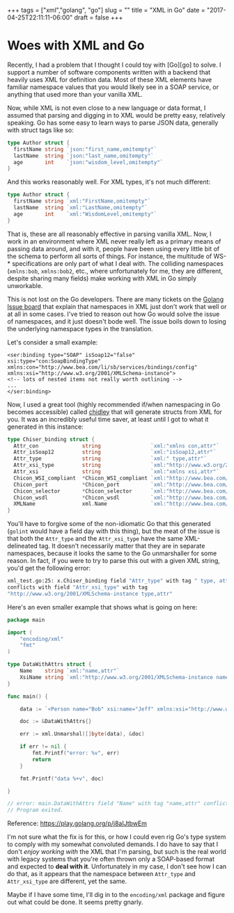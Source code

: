 +++
tags = ["xml","golang", "go"]
slug = ""
title = "XML in Go"
date = "2017-04-25T22:11:11-06:00"
draft = false
+++

# Woes with XML and Go

Recently, I had a problem that I thought I could toy with [Go][go] to solve.  I support a number of software components written with a backend that heavily uses XML for definition data.  Most of these XML elements have familiar namespace values that you would likely see in a SOAP service, or anything that used more than your vanilla XML.

Now, while XML is not even close to a new language or data format, I assumed that parsing and digging in to XML would be pretty easy, relatively speaking.  Go has some easy to learn ways to parse JSON data, generally with struct tags like so:

```go
type Author struct {
  firstName string `json:"first_name,omitempty"`
  lastName  string `json:"last_name,omitempty"`
  age       int    `json:"wisdom_level,omitempty"`
}
```

And this works reasonably well.  For XML types, it's not much different:

```go
type Author struct {
  firstName string `xml:"FirstName,omitempty"`
  lastName  string `xml:"LastName,omitempty"`
  age       int    `xml:"WisdomLevel,omitempty"`
}
```

That is, these are  all reasonably effective in parsing vanilla XML.  Now, I work in an environment where XML never really left as a primary means of passing data around, and with it, people have been using every little bit of the schema to perform all sorts of things.  For instance, the multitude of WS-\* specifications are only part of what I deal with.  The colliding namespaces (`xmlns:bob`, `xmlns:bob2`, etc., where unfortunately for me, they are different, despite sharing many fields) make working with XML in Go simply unworkable.

This is not lost on the Go developers.  There are many tickets on the [Golang Issue board][issue_board] that explain that namespaces in XML just don't work that well or at all in some cases.  I've tried to reason out how Go would solve the issue of namespaces, and it just doesn't bode well.  The issue boils down to losing the underlying namespace types in the translation. 

Let's consider a small example:

```xml-dtd
<ser:binding type="SOAP" isSoap12="false" xsi:type="con:SoapBindingType" xmlns:con="http://www.bea.com/li/sb/services/bindings/config" xmlns:xsi="http://www.w3.org/2001/XMLSchema-instance">
<!-- lots of nested items not really worth outlining -->
...
</ser:binding>
```

Now, I used a great tool (highly recommended if/when namespacing in Go becomes accessible) called [chidley][chidley] that will generate structs from  XML for you.  It was an incredibly useful time saver, at least until I got to what it generated in this instance:

```go
type Chiser_binding struct {
  Attr_con              string                `xml:"xmlns con,attr"`
  Attr_isSoap12         string                `xml:"isSoap12,attr"`
  Attr_type             string                `xml:" type,attr"`
  Attr_xsi_type         string                `xml:"http://www.w3.org/2001/XMLSchema-instance type,attr"`
  Attr_xsi              string                `xml:"xmlns xsi,attr"`
  Chicon_WSI_compliant 	*Chicon_WSI_compliant `xml:"http://www.bea.com/wli/sb/services/bindings/config WSI-compliant,omitempty"`
  Chicon_port           *Chicon_port          `xml:"http://www.bea.com/wli/sb/services/bindings/config port,omitempty"`
  Chicon_selector       *Chicon_selector      `xml:"http://www.bea.com/wli/sb/services/bindings/config selector,omitempty"`
  Chicon_wsdl           *Chicon_wsdl          `xml:"http://www.bea.com/wli/sb/services/bindings/config wsdl,omitempty"`
  XMLName               xml.Name              `xml:"http://www.bea.com/wli/sb/services binding.omitempty"`
}
```

You'll have to forgive some of the non-idiomatic Go that this generated (`golint` would have a field day with this thing), but the meat of the issue is that both the `Attr_type` and the `Attr_xsi_type` have the same XML-delineated tag.   It doesn't necessarily matter that they are in separate namespaces, because it looks the same to the Go unmarshaller for some reason.  In fact, if you were to try to parse this out with a given XML string, you'd get the following error:

```sh
xml_test.go:25: x.Chiser_binding field "Attr_type" with tag " type, attr"
conflicts with field "Attr_xsi_type" with tag 
"http://www.w3.org/2001/XMLSchema-instance type,attr" 
```

Here's an even smaller example that shows what is going on here:

```go
package main

import (
	"encoding/xml"
	"fmt"
)

type DataWithAttrs struct {
	Name    string `xml:"name,attr"`
	XsiName string `xml:"http://www.w3.org/2001/XMLSchema-instance name,attr"`
}

func main() {

	data := `<Person name="Bob" xsi:name="Jeff" xmlns:xsi="http://www.w3.org/2001/XMLSchema-instance"></Person>`

	doc := &DataWithAttrs{}

	err := xml.Unmarshal([]byte(data), &doc)

	if err != nil {
		fmt.Printf("error: %v", err)
		return
	}

	fmt.Printf("data %+v", doc)

}

// error: main.DataWithAttrs field "Name" with tag "name,attr" conflicts with field "XsiName" with tag "http://www.w3.org/2001/XMLSchema-instance name,attr"
// Program exited.
```

Reference: https://play.golang.org/p/j8aIJtbwEm

I'm  not sure what the fix is for this, or how I could even rig Go's type system to comply with my somewhat convoluted demands.  I do have to say that I don't *enjoy working with* the XML that I'm parsing, but such is the real world with legacy systems that you're often thrown only a SOAP-based format and expected to **deal with it**.  Unfortunately in my case, I don't see how I can do that, as it appears that the namespace between `Attr_type` and `Attr_xsi_type` are different, yet the same.

Maybe if I have some time, I'll dig in to the `encoding/xml` package and figure out what could be done.  It seems pretty gnarly.



[issue_board]: https://github.com/golang/go/issues/13400	"encoding/xml: fix name spaces"
[chidley]: https://github.com/gnewton/chidley